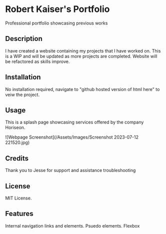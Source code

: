 # Robert Kaiser's Portfolio
Professional portfolio showcasing previous works

## Description

I have created a website containing my projects that I have worked on. This is a WIP and will be updated as more projects are completed. Website will be refactored as skills improve.

## Installation

No installation required, navigate to "github hosted version of html here" to veiw the project.

## Usage

This is a splash page showcasing services offered by the company Horiseon.

![Webpage Screenshot](/Assets/Images/Screenshot 2023-07-12 221520.jpg)

## Credits

Thank you to Jesse for support and assistance troubleshooting

## License

MIT License.

## Features

Internal navigation links and elements. Psuedo elements. Flexbox
